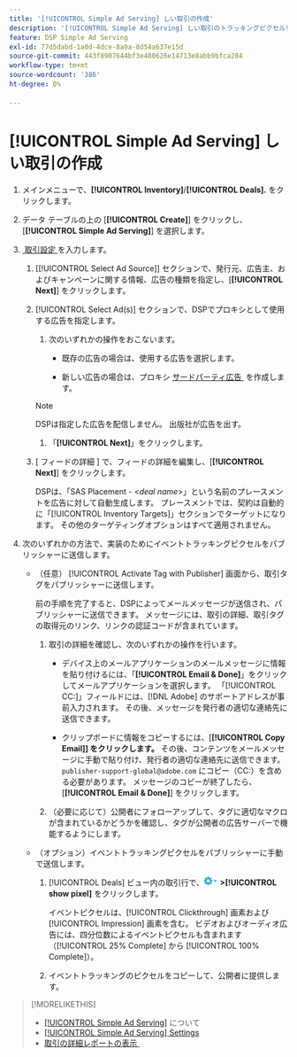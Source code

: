 ```yaml
---
title: '[!UICONTROL Simple Ad Serving] しい取引の作成'
description: '[!UICONTROL Simple Ad Serving] しい取引のトラッキングピクセルを作成する方法を説明します。'
feature: DSP Simple Ad Serving
exl-id: 77d5dabd-1a0d-4dce-8a9a-8d54a637e15d
source-git-commit: 443f8907644bf3e480626e14713e8abb9bfca284
workflow-type: tm+mt
source-wordcount: '386'
ht-degree: 0%

---
```


# [!UICONTROL Simple Ad Serving] しい取引の作成

1. メインメニューで、**[!UICONTROL Inventory]**/**[!UICONTROL Deals].** をクリックします。

1. データ テーブルの上の [**[!UICONTROL Create]**] をクリックし、[**[!UICONTROL Simple Ad Serving]**] を選択します。

1. [&#x200B; 取引設定 &#x200B;](simple-deal-settings.md) を入力します。

   1. [[!UICONTROL Select Ad Source]] セクションで、発行元、広告主、およびキャンペーンに関する情報、広告の種類を指定し、[**[!UICONTROL Next]**] をクリックします。

   1. [!UICONTROL Select Ad(s)] セクションで、DSPでプロキシとして使用する広告を指定します。

      1. 次のいずれかの操作をおこないます。

         * 既存の広告の場合は、使用する広告を選択します。

         * 新しい広告の場合は、プロキシ [&#x200B; サードパーティ広告 &#x200B;](/help/dsp/campaign-management/ads/ad-create-multiple.md) を作成します。

      >[!NOTE]
      > DSPは指定した広告を配信しません。 出版社が広告を出す。

      1. 「**[!UICONTROL Next]**」をクリックします。

   1. [ フィードの詳細 ] で、フィードの詳細を編集し、[**[!UICONTROL Next]**] をクリックします。

      DSPは、「SAS Placement - &lt;*deal name*>」という名前のプレースメントを広告に対して自動生成します。 プレースメントでは、契約は自動的に「[!UICONTROL Inventory Targets]」セクションでターゲットになります。 その他のターゲティングオプションはすべて適用されません。

1. 次のいずれかの方法で、実装のためにイベントトラッキングピクセルをパブリッシャーに送信します。

   * （任意） [!UICONTROL Activate Tag with Publisher] 画面から、取引タグをパブリッシャーに送信します。

     前の手順を完了すると、DSPによってメールメッセージが送信され、パブリッシャーに送信できます。 メッセージには、取引の詳細、取引タグの取得元のリンク、リンクの認証コードが含まれています。

      1. 取引の詳細を確認し、次のいずれかの操作を行います。

         * デバイス上のメールアプリケーションのメールメッセージに情報を貼り付けるには、「**[!UICONTROL Email & Done]**」をクリックしてメールアプリケーションを選択します。 「[!UICONTROL CC:]」フィールドには、[!DNL Adobe] のサポートアドレスが事前入力されます。 その後、メッセージを発行者の適切な連絡先に送信できます。

         * クリップボードに情報をコピーするには、[**[!UICONTROL Copy Email]] をクリックします。** その後、コンテンツをメールメッセージに手動で貼り付け、発行者の適切な連絡先に送信できます。 `publisher-support-global@adobe.com` にコピー（CC:）を含める必要があります。 メッセージのコピーが終了したら、[**[!UICONTROL Email & Done]**] をクリックします。

      1. （必要に応じて）公開者にフォローアップして、タグに適切なマクロが含まれているかどうかを確認し、タグが公開者の広告サーバーで機能するようにします。

   * （オプション）イベントトラッキングピクセルをパブリッシャーに手動で送信します。

      1. [!UICONTROL Deals] ビュー内の取引行で、![&#x200B; オプションメニュー &#x200B;](/help/dsp/assets/options-menu.png) **>[!UICONTROL show pixel]** をクリックします。

         イベントピクセルは、[!UICONTROL Clickthrough] 画素および [!UICONTROL Impression] 画素を含む。 ビデオおよびオーディオ広告には、四分位数によるイベントピクセルも含まれます（[!UICONTROL 25% Complete] から [!UICONTROL 100% Complete]）。

      1. イベントトラッキングのピクセルをコピーして、公開者に提供します。

>[!MORELIKETHIS]
>
>* [[!UICONTROL Simple Ad Serving]](simple-deal-about.md) について
>* [[!UICONTROL Simple Ad Serving] Settings](simple-deal-settings.md)
>* [&#x200B; 取引の詳細レポートの表示 &#x200B;](/help/dsp/inventory/deal-view-report.md)

<!-- add back when reimplemented:
>* [View Event-Tracking Pixels for a [!UICONTROL Simple Ad Serving] Deal](simple-deal-show-pixels.md)
-->
